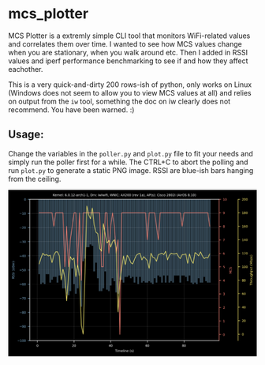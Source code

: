 # mcs_plotter

MCS Plotter is a extremly simple CLI tool that monitors WiFi-related values and correlates them over time. I wanted to see how MCS values change when you are stationary, when you walk around etc. Then I added in RSSI values and iperf performance benchmarking to see if and how they affect eachother.

This is a very quick-and-dirty 200 rows-ish of python, only works on Linux (Windows does not seem to allow you to view MCS values at all) and relies on output from the `iw` tool, something the doc on iw clearly does not recommend. You have been warned. :)

## Usage:
Change the variables in the `poller.py` and `plot.py` file to fit your needs and simply run the poller first for a while. The CTRL+C to abort the polling and run `plot.py` to generate a static PNG image. RSSI are blue-ish bars hanging from the ceiling.

![alt text](https://github.com/ecceman/mcs_plotter/blob/main/mcs_graph_draft1.png)
